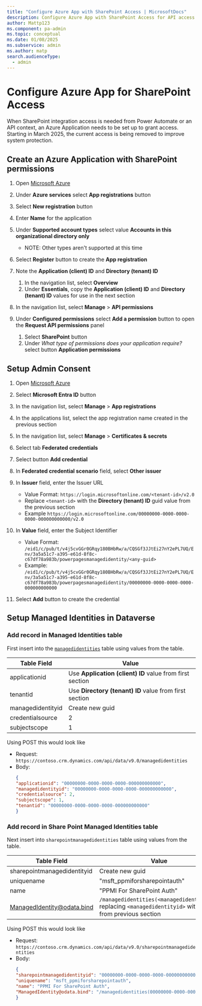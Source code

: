 ```yaml
---
title: "Configure Azure App with SharePoint Access | MicrosoftDocs"
description: Configure Azure App with SharePoint Access for API access to access the SharePoint integration table
author: Mattp123
ms.component: pa-admin
ms.topic: conceptual
ms.date: 01/08/2025
ms.subservice: admin
ms.author: matp
search.audienceType: 
  - admin
---
```

# Configure Azure App for SharePoint Access

When SharePoint integration access is needed from Power Automate or an API context, an Azure Application needs to be set up to grant access. Starting in March 2025, the current access is being removed to improve system protection.

## Create an Azure Application with SharePoint permissions

1. Open [Microsoft Azure](https://portal.azure.com/#home)

1. Under **Azure services** select **App registrations** button

1. Select **New registration** button

1. Enter **Name** for the application

1. Under **Supported account types** select value **Accounts in this organizational directory only**
   - NOTE: Other types aren't supported at this time

1. Select **Register** button to create the **App registration**

1. Note the **Application (client) ID** and **Directory (tenant) ID**
   1. In the navigation list, select **Overview**
   1. Under **Essentials**, copy the **Application (client) ID** and **Directory (tenant) ID** values for use in the next section

1. In the navigation list, select **Manage** > **API permissions**

1. Under **Configured permissions** select **Add a permission** button to open the **Request API permissions** panel
   1. Select **SharePoint** button
   1. Under *What type of permissions does your application require?* select button **Application permissions**

## Setup Admin Consent

1. Open [Microsoft Azure](https://portal.azure.com/#home)

1. Select **Microsoft Entra ID** button

1. In the navigation list, select **Manage** > **App registrations**

1. In the applications list, select the app registration name created in the previous section

1. In the navigation list, select **Manage** > **Certificates & secrets**

1. Select tab **Federated credentials**

1. Select button **Add credential**

1. In **Federated credential scenario** field, select **Other issuer**

1. In **Issuer** field, enter the Issuer URL
   - Value Format: `https://login.microsoftonline.com/<tenant-id>/v2.0`
   - Replace `<tenant-id>` with the **Directory (tenant) ID** guid value from the previous section
   - Example `https://login.microsoftonline.com/00000000-0000-0000-0000-000000000000/v2.0`

1. In **Value** field, enter the Subject Identifier 
    - Value Format: `/eid1/c/pub/t/v4j5cvGGr0GRqy180BHbRw/a/CQSGf3JJtEi27nY2ePL7UQ/Env/3a5a51c7-a395-e61d-8f8c-c67df78a983b/powerpagesmanagedidentity/<any-guid>`
    - Example: `/eid1/c/pub/t/v4j5cvGGr0GRqy180BHbRw/a/CQSGf3JJtEi27nY2ePL7UQ/Env/3a5a51c7-a395-e61d-8f8c-c67df78a983b/powerpagesmanagedidentity/00000000-0000-0000-0000-000000000000`
   
1. Select **Add** button to create the credential

## Setup Managed Identities in Dataverse

### Add record in **Managed Identities** table

First insert into the [`managedidentities`](../../power-apps/developer/data-platform/reference/entities/managedidentity) table using values from the table.

| Table Field | Value |
| -- | -- |
| applicationid | Use **Application (client) ID** value from first section |
| tenantid | Use **Directory (tenant) ID** value from first section |
| managedidentityid | Create new guid |
| credentialsource | 2 |
| subjectscope | 1 |

Using POST this would look like 
- Request: `https://contoso.crm.dynamics.com/api/data/v9.0/managedidentities`
- Body: 
  ```json
  {
  "applicationid": "00000000-0000-0000-0000-000000000000",
  "managedidentityid": "00000000-0000-0000-0000-000000000000",
  "credentialsource": 2,
  "subjectscope": 1,
  "tenantid": "00000000-0000-0000-0000-000000000000"
  }
  ```

### Add record in **Share Point Managed Identities** table

Next insert into `sharepointmanagedidentities` table using values from the table.

| Table Field | Value |
| -- | -- |
| sharepointmanagedidentityid | Create new guid |
| uniquename | "msft_ppmiforsharepointauth" |
| name | "PPMI For SharePoint Auth" |
| ManagedIdentity@odata.bind | `/managedidentities(<managedidentityid>)` replacing `<managedidentityid>` with value from previous section  |

Using POST this would look like 
- Request: `https://contoso.crm.dynamics.com/api/data/v9.0/sharepointmanagedidentities`
- Body:
  ```json
  {
  "sharepointmanagedidentityid": "00000000-0000-0000-0000-000000000000",
  "uniquename": "msft_ppmiforsharepointauth",
  "name": "PPMI For SharePoint Auth",
  "ManagedIdentity@odata.bind": "/managedidentities(00000000-0000-0000-0000-000000000000)"
  }
  ```


